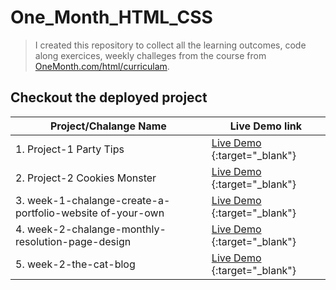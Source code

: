 # One_Month_HTML_CSS

> I created this repository to collect all the learning outcomes, code along exercices, weekly challeges from the course from [OneMonth.com/html/curriculam](https://onemonth.com/courses/html/curriculum).

## Checkout the deployed project

| Project/Chalange Name                                  | Live Demo link               |
| ------------------------------------------------------ | ---------------------------- |
| 1. Project-1 Party Tips                                   | [Live Demo](https://nktkr-onemonth.pages.dev/1.%20Project_1_Party_Tips/) {:target="_blank"}|
| 2. Project-2 Cookies Monster                              | [Live Demo](https://nktkr-onemonth.pages.dev/2.%20Project_2_cookie-monster/) {:target="_blank"}|
| 3. week-1-chalange-create-a-portfolio-website of-your-own| [Live Demo](https://nktkr-onemonth.pages.dev/3.%20week-1-chalange-create-a-portfolio-website%20of-your-own/) {:target="_blank"}|
| 4. week-2-chalange-monthly-resolution-page-design| [Live Demo](https://nktkr-onemonth.pages.dev/4.%20week-2-chalange-monthly-resolution-page-design/) {:target="_blank"}|
| 5. week-2-the-cat-blog| [Live Demo](https://nktkr-onemonth.pages.dev/5.%20week-2-the-cat-blog/) {:target="_blank"} |
